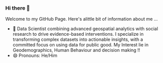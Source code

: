 ### Hi there 👋

Welcome to my GitHub Page. Here's alittle bit of information about me ...

- 🔭 Data Scientist combining advanced geospatial analytics with social research to drive evidence-based interventions. I specialize in transforming complex datasets into actionable insights, with a committed focus on using data for public good. My Interest lie in Geodemographics, Human Behaviour and decision making !!
- 😄 Pronouns: He/Him

